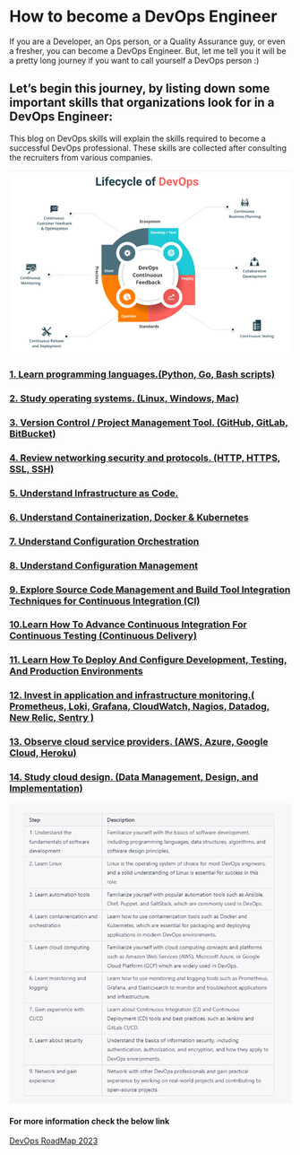 # How to become a DevOps Engineer 

If you are a Developer, an Ops person, or a Quality Assurance guy, or even a fresher, you can become a DevOps Engineer. But, let me tell you it will be a pretty long journey if you want to call yourself a DevOps person :)

## Let’s begin this journey, by listing down some important skills that organizations look for in a DevOps Engineer:

 This blog on DevOps skills will explain the skills required to become a successful DevOps professional. These skills are collected after consulting the recruiters from various companies. 

![](Images/devops9.png)

### [1. Learn programming languages.(Python, Go, Bash scripts)](L04-ProgrammingLanguages.md)
### [2. Study operating systems. (Linux, Windows, Mac)](L05-OperatingSystems.md)
### [3. Version Control / Project Management Tool. (GitHub, GitLab, BitBucket)](L06-VersionControl.md)
### [4. Review networking security and protocols. (HTTP, HTTPS, SSL, SSH)](L07-HttpHttpsSslSsh.md)
### [5. Understand Infrastructure as Code.](L08-IAC.md) 
### [6. Understand Containerization, Docker & Kubernetes](L09-Containerization.md)
### [7. Understand Configuration Orchestration](L09-Containerization.md)
### [8. Understand Configuration Management](L11-ConfigurationManagement.md)
### [9. Explore Source Code Management and Build Tool Integration Techniques for Continuous Integration (CI)](L12-CI.md)
### [10.Learn How To Advance Continuous Integration For Continuous Testing (Continuous Delivery)](L13-CD.md)
### [11. Learn How To Deploy And Configure Development, Testing, And Production Environments](L14-Deployment.md)
### [12. Invest in application and infrastructure monitoring.( Prometheus, Loki, Grafana, CloudWatch, Nagios, Datadog, New Relic, Sentry )](L15-Observability.md)
### [13. Observe cloud service providers. (AWS, Azure, Google Cloud, Heroku)](L16-CloudProviders.md)
### [14. Study cloud design. (Data Management, Design, and Implementation)](L17-CloudDesign.md)

![](Images/devops4.png)

#### For more information check the below link

[DevOps RoadMap 2023](https://www.youtube.com/watch?v=9pZ2xmsSDdo&t=125s)

